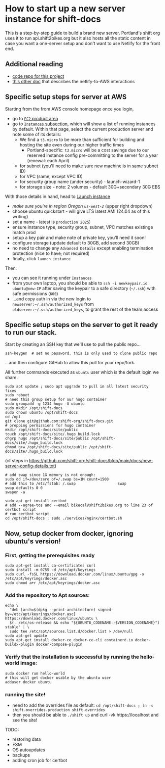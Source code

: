 # How to start up a new server instance for shift-docs


This is a step-by-step guide to build a brand new server.  Portland's shift org uses it to run api.shift2bikes.org but it also hosts all the static content in case you want a one-server setup and don't want to use Netlify for the front end.

## Additional reading

- [code repo for this project](https://github.com/shift-org/shift-docs)
- [this other doc](shift2bikes-specifics) that describes the netlify-to-AWS interactions

## Specific setup steps for server at AWS

Starting from the from AWS console homepage once you login,

- go to [`EC2` product area](https://us-west-2.console.aws.amazon.com/ec2/home?region=us-west-2#Home)
- go to [`Instances` subsection](https://us-west-2.console.aws.amazon.com/ec2/home?region=us-west-2#Instances:instanceState=running), which will show a list of running instances by default.  Within that page, select the current production server and note some of its details:
	- We find a `t3.micro` to be more than sufficient for building and hosting the site even during our higher traffic times
		- Portland-specific: `t3.micro` will be a cost savings due to our reserved instance config pre-committing to the server for a year (renewal: each April)
	- for subnet (you'll need to make sure new machine is in same subnet ID)
	- for VPC (same,  except VPC ID)
	- for security group name (under security) - launch-wizard-1
	- for storage size - note: 2 volumes - default 30G+secondary 30G EBS

With those details in hand, head to [Launch instance](https://us-west-2.console.aws.amazon.com/ec2/home?region=us-west-2#LaunchInstances)

- *make sure you're in region Oregon `us-west-2`* (upper right dropdown)
- choose ubuntu quickstart - will give LTS latest AMI (24.04 as of this writing)
- set a name - latest is `production 2025`)
- ensure instance type, security group, subnet, VPC matches existinge match prod
- setup a key pair and make note of private key, you'll need it soon!
- configure storage (update default to 30GB, add second 30GB)
- no need to change any `Advanced Details` except enabling termination protection (nice to have; not required)
- finally, click `launch instance` 

Then:

- you can see it running under `Instances`
- from your own laptop, you should be able to `ssh -i newkeypair.id ubuntu@new-IP` after saving the keypair to a safe directory (`~/.ssh`) with safe permissions (`600`)
- ...and copy auth in via the new login to `newserver:~/.ssh/authorized_keys` from `oldserver:~/.ssh/authorized_keys`,  to grant the rest of the team access

## Specific setup steps on the server to get it ready to run our stack.

Start by creating an SSH key that we'll use to pull the public repo...

	ssh-keygen  # set no password, this is only used to clone public repo

...and then configure GitHub to allow this pull for your repo/fork.

All further commands executed as `ubuntu` user which is the default login we share.

	sudo apt update ; sudo apt upgrade to pull in all latest security fixes
	sudo reboot
	# need this group setup for our hugo container
	sudo groupadd -g 1234 hugo -U ubuntu
	sudo mkdir /opt/shift-docs
	sudo chown ubuntu /opt/shift-docs
	cd /opt
	git clone git@github.com:shift-org/shift-docs.git
	# prepping permissions for hugo container
	mkdir /opt/shift-docs/site/public
	touch /opt/shift-docs/site/.hugo_build.lock
	chgrp hugo /opt/shift-docs/site/public /opt/shift-docs/site/.hugo_build.lock
	chmod g+w /opt/shift-docs/site/public /opt/shift-docs/site/.hugo_build.lock

(cf steps in https://github.com/shift-org/shift-docs/blob/main/docs/new-server-config-details.txt)

	# add swap since 1G memory is not enough:  
	sudo dd if=/dev/zero of=/.swap bs=1M count=1500
	# add this to /etc/fstab: /.swap                   swap            swap defaults 0 0
	swapon -a

	sudo apt-get install certbot
	# add --agree-tos and --email bikecal@shift2bikes.org to line 23 of certbot script
	# run certbot script
	cd /opt/shift-docs ; sudo ./services/nginx/certbot.sh

## Now, setup docker from docker, ignoring ubuntu's version!

### First, getting the prerequisites ready

	sudo apt-get install ca-certificates curl
	sudo install -m 0755 -d /etc/apt/keyrings
	sudo curl -fsSL https://download.docker.com/linux/ubuntu/gpg -o /etc/apt/keyrings/docker.asc
	sudo chmod a+r /etc/apt/keyrings/docker.asc

### Add the repository to Apt sources:

	echo \
	  "deb [arch=$(dpkg --print-architecture) signed-by=/etc/apt/keyrings/docker.asc] https://download.docker.com/linux/ubuntu \
	  $(. /etc/os-release && echo "${UBUNTU_CODENAME:-$VERSION_CODENAME}") stable" | \
	  sudo tee /etc/apt/sources.list.d/docker.list > /dev/null
	sudo apt-get update
 	sudo apt-get install docker-ce docker-ce-cli containerd.io docker-buildx-plugin docker-compose-plugin

### Verify that the installation is successful by running the hello-world image:
	sudo docker run hello-world
	# this will get docker usable by the ubuntu user
	adduser docker ubuntu

### running the site!

- need to add the overrides file as default: `cd /opt/shift-docs ; ln -s shift.overrides.production shift.overrides`
- then you should be able to `./shift up` and curl -vk https://localhost and see the site!




TODO:
- restoring data
- ESM 
- OS autoupdates
- backups
- adding cron job for certbot
